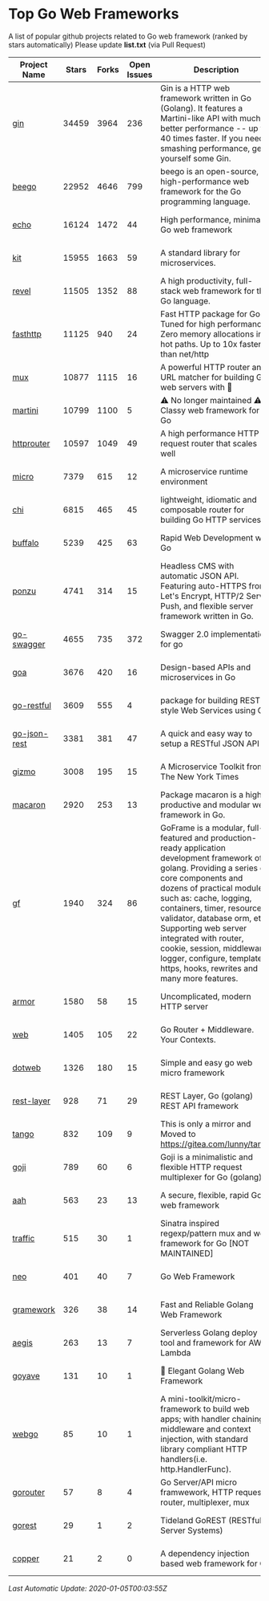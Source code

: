 # Top Go Web Frameworks
A list of popular github projects related to Go web framework (ranked by stars automatically)
Please update **list.txt** (via Pull Request)

| Project Name | Stars | Forks | Open Issues | Description | Last Commit |
| ------------ | ----- | ----- | ----------- | ----------- | ----------- |
| [gin](https://github.com/gin-gonic/gin) | 34459 | 3964 | 236 | Gin is a HTTP web framework written in Go (Golang). It features a Martini-like API with much better performance -- up to 40 times faster. If you need smashing performance, get yourself some Gin. | 2019-12-30 13:55:08 |
| [beego](https://github.com/astaxie/beego) | 22952 | 4646 | 799 | beego is an open-source, high-performance web framework for the Go programming language. | 2019-11-29 10:43:02 |
| [echo](https://github.com/labstack/echo) | 16124 | 1472 | 44 | High performance, minimalist Go web framework | 2020-01-01 16:57:00 |
| [kit](https://github.com/go-kit/kit) | 15955 | 1663 | 59 | A standard library for microservices. | 2020-01-01 03:00:03 |
| [revel](https://github.com/revel/revel) | 11505 | 1352 | 88 | A high productivity, full-stack web framework for the Go language. | 2018-10-30 13:23:52 |
| [fasthttp](https://github.com/valyala/fasthttp) | 11125 | 940 | 24 | Fast HTTP package for Go. Tuned for high performance. Zero memory allocations in hot paths. Up to 10x faster than net/http | 2019-12-31 11:23:27 |
| [mux](https://github.com/gorilla/mux) | 10877 | 1115 | 16 | A powerful HTTP router and URL matcher for building Go web servers with 🦍 | 2019-11-21 17:05:00 |
| [martini](https://github.com/go-martini/martini) | 10799 | 1100 | 5 | ⚠️ No longer maintained ⚠️  Classy web framework for Go | 2017-01-21 21:58:54 |
| [httprouter](https://github.com/julienschmidt/httprouter) | 10597 | 1049 | 49 | A high performance HTTP request router that scales well | 2019-10-05 17:17:06 |
| [micro](https://github.com/micro/micro) | 7379 | 615 | 12 | A microservice runtime environment | 2020-01-03 20:45:04 |
| [chi](https://github.com/go-chi/chi) | 6815 | 465 | 45 | lightweight, idiomatic and composable router for building Go HTTP services | 2019-12-10 15:58:59 |
| [buffalo](https://github.com/gobuffalo/buffalo) | 5239 | 425 | 63 | Rapid Web Development w/ Go | 2019-12-06 14:19:49 |
| [ponzu](https://github.com/ponzu-cms/ponzu) | 4741 | 314 | 15 | Headless CMS with automatic JSON API. Featuring auto-HTTPS from Let's Encrypt, HTTP/2 Server Push, and flexible server framework written in Go. | 2020-01-02 00:14:32 |
| [go-swagger](https://github.com/go-swagger/go-swagger) | 4655 | 735 | 372 | Swagger 2.0 implementation for go | 2019-12-31 11:27:58 |
| [goa](https://github.com/goadesign/goa) | 3676 | 420 | 16 | Design-based APIs and microservices in Go | 2019-12-19 22:42:52 |
| [go-restful](https://github.com/emicklei/go-restful) | 3609 | 555 | 4 | package for building REST-style Web Services using Go | 2019-10-27 20:07:54 |
| [go-json-rest](https://github.com/ant0ine/go-json-rest) | 3381 | 381 | 47 | A quick and easy way to setup a RESTful JSON API | 2017-09-13 04:12:08 |
| [gizmo](https://github.com/nytimes/gizmo) | 3008 | 195 | 15 | A Microservice Toolkit from The New York Times | 2019-12-20 17:17:13 |
| [macaron](https://github.com/go-macaron/macaron) | 2920 | 253 | 13 | Package macaron is a high productive and modular web framework in Go. | 2019-10-19 23:13:54 |
| [gf](https://github.com/gogf/gf) | 1940 | 324 | 86 | GoFrame is a modular, full-featured and production-ready application development framework of golang. Providing a series of core components and dozens of practical modules, such as: cache, logging, containers, timer, resource, validator, database orm, etc. Supporting web server integrated with router, cookie, session, middleware, logger, configure, template, https, hooks, rewrites and many more features.  | 2020-01-04 09:19:50 |
| [armor](https://github.com/labstack/armor) | 1580 | 58 | 15 | Uncomplicated, modern HTTP server | 2019-08-03 18:10:09 |
| [web](https://github.com/gocraft/web) | 1405 | 105 | 22 | Go Router + Middleware. Your Contexts. | 2019-02-07 15:06:52 |
| [dotweb](https://github.com/devfeel/dotweb) | 1326 | 180 | 15 | Simple and easy go web micro framework | 2019-12-01 08:01:18 |
| [rest-layer](https://github.com/rs/rest-layer) | 928 | 71 | 29 | REST Layer, Go (golang) REST API framework | 2019-12-05 10:17:11 |
| [tango](https://github.com/lunny/tango) | 832 | 109 | 9 | This is only a mirror and Moved to https://gitea.com/lunny/tango | 2019-05-17 03:31:10 |
| [goji](https://github.com/goji/goji) | 789 | 60 | 6 | Goji is a minimalistic and flexible HTTP request multiplexer for Go (golang) | 2019-01-26 23:58:29 |
| [aah](https://github.com/go-aah/aah) | 563 | 23 | 13 | A secure, flexible, rapid Go web framework | 2019-10-12 08:09:30 |
| [traffic](https://github.com/gravityblast/traffic) | 515 | 30 | 1 | Sinatra inspired regexp/pattern mux and web framework for Go [NOT MAINTAINED] | 2015-11-26 21:31:07 |
| [neo](https://github.com/ivpusic/neo) | 401 | 40 | 7 | Go Web Framework | 2017-08-14 23:54:31 |
| [gramework](https://github.com/gramework/gramework) | 326 | 38 | 14 | Fast and Reliable Golang Web Framework | 2019-06-28 11:08:04 |
| [aegis](https://github.com/tmaiaroto/aegis) | 263 | 13 | 7 | Serverless Golang deploy tool and framework for AWS Lambda | 2019-07-28 17:59:41 |
| [goyave](https://github.com/System-Glitch/goyave) | 131 | 10 | 1 | :pear: Elegant Golang Web Framework | 2020-01-03 09:02:15 |
| [webgo](https://github.com/bnkamalesh/webgo) | 85 | 10 | 1 | A mini-toolkit/micro-framework to build web apps; with handler chaining, middleware and context injection, with standard library compliant HTTP handlers(i.e. http.HandlerFunc). | 2019-10-16 03:42:32 |
| [gorouter](https://github.com/vardius/gorouter) | 57 | 8 | 4 | Go Server/API micro framwework, HTTP request router, multiplexer, mux | 2019-12-10 10:02:47 |
| [gorest](https://github.com/tideland/gorest) | 29 | 1 | 2 | Tideland GoREST (RESTful Server Systems) | 2017-11-10 13:00:37 |
| [copper](https://github.com/tusharsoni/copper) | 21 | 2 | 0 | A dependency injection based web framework for Go | 2019-08-26 23:39:11 |

*Last Automatic Update: 2020-01-05T00:03:55Z*